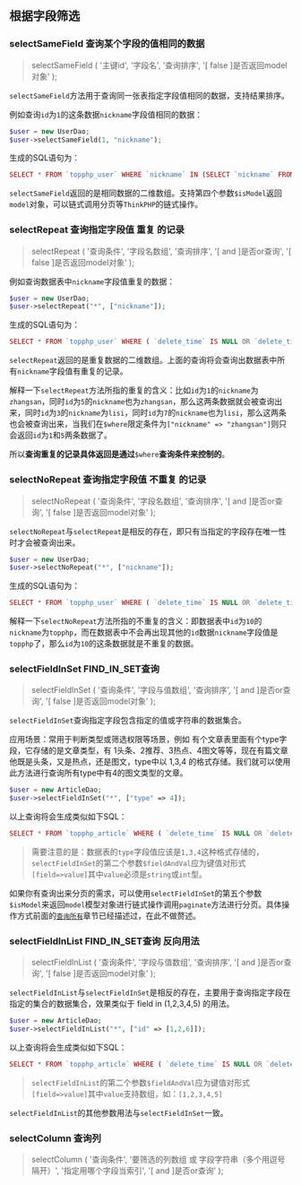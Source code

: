 ## 根据字段筛选

### selectSameField 查询某个字段的值相同的数据

> selectSameField \( '主键id', '字段名', '查询排序', '\[ false \]是否返回model对象' \);

`selectSameField`方法用于查询同一张表指定字段值相同的数据，支持结果排序。

例如查询`id`为`1`的这条数据`nickname`字段值相同的数据：

```php
$user = new UserDao;
$user->selectSameField(1, "nickname");
```

生成的SQL语句为：

```php
SELECT * FROM `topphp_user` WHERE `nickname` IN (SELECT `nickname` FROM `topphp_user` WHERE `id` = 1) AND ( `delete_time` IS NULL OR `delete_time` = 0 )
```

`selectSameField`返回的是相同数据的二维数组。支持第四个参数`$isModel`返回`model`对象，可以链式调用分页等`ThinkPHP`的链式操作。

### selectRepeat 查询指定字段值 重复 的记录

> selectRepeat \( '查询条件', '字段名数组', '查询排序', '\[ and \]是否or查询', '\[ false \]是否返回model对象' \);

例如查询数据表中`nickname`字段值重复的数据：

```php
$user = new UserDao;
$user->selectRepeat("*", ["nickname"]);
```

生成的SQL语句为：

```php
SELECT * FROM `topphp_user` WHERE ( `delete_time` IS NULL OR `delete_time` = 0 )  AND ( (nickname) IN (SELECT nickname FROM topphp_user GROUP BY nickname HAVING COUNT(*)>1) )
```

`selectRepeat`返回的是重复数据的二维数组。上面的查询将会查询出数据表中所有`nickname`字段值有重复的记录。

解释一下`selectRepeat`方法所指的重复的含义：比如`id`为`1`的`nickname`为`zhangsan`，同时`id`为`5`的`nickname`也为`zhangsan`，那么这两条数据就会被查询出来，同时`id`为`3`的`nickname`为`lisi`，同时`id`为`7`的`nickname`也为`lisi`，那么这两条也会被查询出来，当我们在`$where`限定条件为`["nickname" => "zhangsan"]`则只会返回`id`为`1`和`5`两条数据了。

所以**查询重复的记录具体返回是通过**`$where`**查询条件来控制的**。

### selectNoRepeat 查询指定字段值 不重复 的记录

> selectNoRepeat \( '查询条件', '字段名数组', '查询排序', '\[ and \]是否or查询', '\[ false \]是否返回model对象' \);

`selectNoRepeat`与`selectRepeat`是相反的存在，即只有当指定的字段存在唯一性时才会被查询出来。

```php
$user = new UserDao;
$user->selectNoRepeat("*", ["nickname"]);
```

生成的SQL语句为：

```php
SELECT * FROM `topphp_user` WHERE ( `delete_time` IS NULL OR `delete_time` = 0 )  AND ( (nickname) IN (SELECT nickname FROM topphp_user GROUP BY nickname HAVING COUNT(*)=1) )
```

解释一下`selectNoRepeat`方法所指的不重复的含义：即数据表中`id`为`10`的`nickname`为`topphp`，而在数据表中不会再出现其他的`id`数据`nickname`字段值是`topphp`了，那么`id`为`10`的这条数据就是不重复的数据。

### selectFieldInSet FIND_IN_SET查询

> selectFieldInSet \( '查询条件', '字段与值数组', '查询排序', '\[ and \]是否or查询', '\[ false \]是否返回model对象' \);

`selectFieldInSet`查询指定字段包含指定的值或字符串的数据集合。

应用场景：常用于判断类型或筛选权限等场景，例如 有个文章表里面有个type字段，它存储的是文章类型，有 1头条、2推荐、3热点、4图文等等，现在有篇文章他既是头条，又是热点，还是图文，type中以 1,3,4 的格式存储。我们就可以使用此方法进行查询所有type中有4的图文类型的文章。

```php
$user = new ArticleDao;
$user->selectFieldInSet("*", ["type" => 4]);
```

以上查询将会生成类似如下SQL：

```php
SELECT * FROM `topphp_article` WHERE ( `delete_time` IS NULL OR `delete_time` = 0 )  AND FIND_IN_SET(4, `type`)
```

> 需要注意的是：数据表的`type`字段值应该是`1,3,4`这种格式存储的，`selectFieldInSet`的第二个参数`$fieldAndVal`应为键值对形式`[field=>value]`其中`value`必须是`string`或`int`型。

如果你有查询出来分页的需求，可以使用`selectFieldInSet`的第五个参数`$isModel`来返回`model`模型对象进行链式操作调用`paginate`方法进行分页。具体操作方式前面的[`查询所有`](/composer/topphp-generate/BaseModel/select/all.md)章节已经描述过，在此不做赘述。

### selectFieldInList FIND_IN_SET查询 反向用法

> selectFieldInList \( '查询条件', '字段与值数组', '查询排序', '\[ and \]是否or查询', '\[ false \]是否返回model对象' \);

`selectFieldInList`与`selectFieldInSet`是相反的存在，主要用于查询指定字段在指定的集合的数据集合，效果类似于 field in (1,2,3,4,5) 的用法。

```php
$user = new ArticleDao;
$user->selectFieldInList("*", ["id" => [1,2,6]]);
```

以上查询将会生成类似如下SQL：

```php
SELECT * FROM `topphp_article` WHERE ( `delete_time` IS NULL OR `delete_time` = 0 )  AND ( FIND_IN_SET(id,'1,2,6') )
```

> `selectFieldInList`的第二个参数`$fieldAndVal`应为键值对形式`[field=>value]`其中`value`支持数组，如：`[1,2,3,4,5]`

`selectFieldInList`的其他参数用法与`selectFieldInSet`一致。

### selectColumn 查询列

> selectColumn \( '查询条件', '要筛选的列数组 或 字段字符串（多个用逗号隔开）', '指定用哪个字段当索引', '\[ and \]是否or查询' \);


